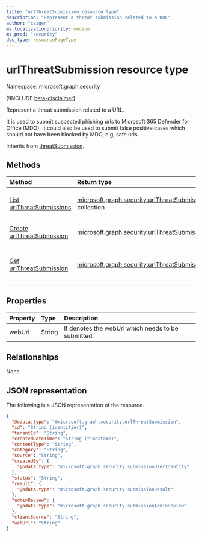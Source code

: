 ```yaml
---
title: "urlThreatSubmission resource type"
description: "Represent a threat submission related to a URL"
author: "caigen"
ms.localizationpriority: medium
ms.prod: "security"
doc_type: resourcePageType
---
```


# urlThreatSubmission resource type

Namespace: microsoft.graph.security

[!INCLUDE [beta-disclaimer](../../includes/beta-disclaimer.md)]

Represent a threat submission related to a URL.

It is used to submit suspected phishing urls to Microsoft 365 Defender for Office (MDO). It could also be used to submit false positive cases which should not have been blocked by MDO, e.g, safe urls.

Inherits from [threatSubmission](../resources/security-threatsubmission.md).

## Methods
|Method|Return type|Description|
|:---|:---|:---|
|[List urlThreatSubmissions](../api/security-urlthreatsubmission-list.md)|[microsoft.graph.security.urlThreatSubmission](../resources/security-urlthreatsubmission.md) collection|Get a list of the [urlThreatSubmission](../resources/security-urlthreatsubmission.md) objects and their properties.|
|[Create urlThreatSubmission](../api/security-urlthreatsubmission-post-urlthreats.md)|[microsoft.graph.security.urlThreatSubmission](../resources/security-urlthreatsubmission.md)|Create a new [urlThreatSubmission](../resources/security-urlthreatsubmission.md) object.|
|[Get urlThreatSubmission](../api/security-urlthreatsubmission-get.md)|[microsoft.graph.security.urlThreatSubmission](../resources/security-urlthreatsubmission.md)|Read the properties and relationships of an [urlThreatSubmission](../resources/security-urlthreatsubmission.md) object.|

## Properties
| Property | Type   | Description                 |
|:---------|:-------|:----------------------------|
| webUrl   | String | It denotes the webUrl which needs to be submitted. |

## Relationships
None.

## JSON representation
The following is a JSON representation of the resource.
<!-- {
  "blockType": "resource",
  "keyProperty": "id",
  "@odata.type": "microsoft.graph.security.urlThreatSubmission",
  "baseType": "microsoft.graph.security.threatSubmission",
  "openType": false
}
-->
``` json
{
  "@odata.type": "#microsoft.graph.security.urlThreatSubmission",
  "id": "String (identifier)",
  "tenantId": "String",
  "createdDateTime": "String (timestamp)",
  "contentType": "String",
  "category": "String",
  "source": "String",
  "createdBy": {
    "@odata.type": "microsoft.graph.security.submissionUserIdentity"
  },
  "status": "String",
  "result": {
    "@odata.type": "microsoft.graph.security.submissionResult"
  },
  "adminReview": {
    "@odata.type": "microsoft.graph.security.submissionAdminReview"
  },
  "clientSource": "String",
  "webUrl": "String"
}
```

